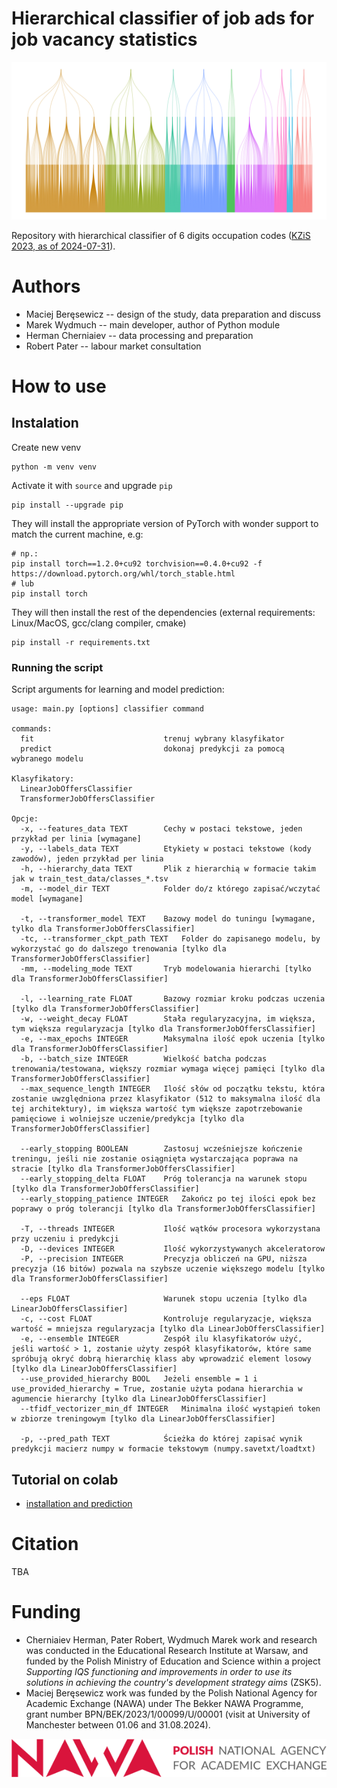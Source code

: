 # Hierarchical classifier of job ads for job vacancy statistics

<img src="ksid.png" width="700">

Repository with hierarchical classifier of 6 digits occupation codes ([KZiS 2023, as of 2024-07-31](https://psz.praca.gov.pl/rynek-pracy/bazy-danych/klasyfikacja-zawodow-i-specjalnosci)).

# Authors

+ Maciej Beręsewicz -- design of the study, data preparation and discuss
+ Marek Wydmuch -- main developer, author of Python module
+ Herman Cherniaiev -- data processing and preparation
+ Robert Pater -- labour market consultation

# How to use

## Instalation

Create new venv

```
python -m venv venv
```

Activate it with `source` and upgrade `pip`
```
pip install --upgrade pip
```

They will install the appropriate version of PyTorch with wonder support to match the current machine, e.g:

```
# np.:
pip install torch==1.2.0+cu92 torchvision==0.4.0+cu92 -f https://download.pytorch.org/whl/torch_stable.html
# lub
pip install torch
```

They will then install the rest of the dependencies (external requirements: Linux/MacOS, gcc/clang compiler, cmake)

```
pip install -r requirements.txt
```

### Running the script

Script arguments for learning and model prediction:

```
usage: main.py [options] classifier command

commands: 
  fit                             trenuj wybrany klasyfikator
  predict                         dokonaj predykcji za pomocą wybranego modelu

Klasyfikatory:
  LinearJobOffersClassifier
  TransformerJobOffersClassifier
  
Opcje:
  -x, --features_data TEXT        Cechy w postaci tekstowe, jeden przykład per linia [wymagane]
  -y, --labels_data TEXT          Etykiety w postaci tekstowe (kody zawodów), jeden przykład per linia
  -h, --hierarchy_data TEXT       Plik z hierarchią w formacie takim jak w train_test_data/classes_*.tsv
  -m, --model_dir TEXT            Folder do/z którego zapisać/wczytać model [wymagane]

  -t, --transformer_model TEXT    Bazowy model do tuningu [wymagane, tylko dla TransformerJobOffersClassifier]
  -tc, --transformer_ckpt_path TEXT   Folder do zapisanego modelu, by wykorzystać go do dalszego trenowania [tylko dla TransformerJobOffersClassifier]
  -mm, --modeling_mode TEXT       Tryb modelowania hierarchi [tylko dla TransformerJobOffersClassifier]
                                      
  -l, --learning_rate FLOAT       Bazowy rozmiar kroku podczas uczenia [tylko dla TransformerJobOffersClassifier]
  -w, --weight_decay FLOAT        Stała regularyzacyjna, im większa, tym większa regularyzacja [tylko dla TransformerJobOffersClassifier]
  -e, --max_epochs INTEGER        Maksymalna ilość epok uczenia [tylko dla TransformerJobOffersClassifier]
  -b, --batch_size INTEGER        Wielkość batcha podczas trenowania/testowana, większy rozmiar wymaga więcej pamięci [tylko dla TransformerJobOffersClassifier]
  --max_sequence_length INTEGER   Ilość słów od początku tekstu, która zostanie uwzględniona przez klasyfikator (512 to maksymalna ilość dla tej architektury), im większa wartość tym większe zapotrzebowanie pamięciowe i wolniejsze uczenie/predykcja [tylko dla TransformerJobOffersClassifier]
  
  --early_stopping BOOLEAN        Zastosuj wcześniejsze kończenie treningu, jeśli nie zostanie osiągnięta wystarczająca poprawa na stracie [tylko dla TransformerJobOffersClassifier]
  --early_stopping_delta FLOAT    Próg tolerancja na warunek stopu [tylko dla TransformerJobOffersClassifier]
  --early_stopping_patience INTEGER   Zakończ po tej ilości epok bez poprawy o próg tolerancji [tylko dla TransformerJobOffersClassifier]
                    
  -T, --threads INTEGER           Ilość wątków procesora wykorzystana przy uczeniu i predykcji       
  -D, --devices INTEGER           Ilość wykorzystywanych akceleratorow
  -P, --precision INTEGER         Precyzja obliczeń na GPU, niższa precyzja (16 bitów) pozwala na szybsze uczenie większego modelu [tylko dla TransformerJobOffersClassifier]
  
  --eps FLOAT                     Warunek stopu uczenia [tylko dla LinearJobOffersClassifier]
  -c, --cost FLOAT                Kontroluje regularyzacje, większa wartość = mniejsza regularyzacja [tylko dla LinearJobOffersClassifier]
  -e, --ensemble INTEGER          Zespół ilu klasyfikatorów użyć, jeśli wartość > 1, zostanie użyty zespół klasyfikatorów, które same spróbują okryć dobrą hierarchię klass aby wprowadzić element losowy [tylko dla LinearJobOffersClassifier]
  --use_provided_hierarchy BOOL   Jeżeli ensemble = 1 i use_provided_hierarchy = True, zostanie użyta podana hierarchia w agumencie hierarchy [tylko dla LinearJobOffersClassifier]
  --tfidf_vectorizer_min_df INTEGER   Minimalna ilość wystąpień token w zbiorze treningowym [tylko dla LinearJobOffersClassifier]

  -p, --pred_path TEXT            Ścieżka do której zapisać wynik predykcji macierz numpy w formacie tekstowym (numpy.savetxt/loadtxt)
```

## Tutorial on colab

+ [installation and prediction](https://colab.research.google.com/drive/1a425aagT0lczRxXPWoUlf5aFxUII37nh?usp=sharing)

# Citation

TBA

# Funding

+ Cherniaiev Herman, Pater Robert, Wydmuch Marek work and research was conducted in the Educational Research Institute at Warsaw, and funded by the Polish Ministry of Education and Science within a project *Supporting IQS functioning and improvements in order to use its solutions in achieving the country's development strategy aims* (ZSK5). 
+ Maciej Beręsewicz work was funded by the Polish National Agency for Academic Exchange (NAWA) under The Bekker NAWA Programme, grant number BPN/BEK/2023/1/00099/U/00001 (visit at University of Manchester between 01.06 and 31.08.2024).

[![](https://raw.githubusercontent.com/OJALAB/CBOP-datasets/main/docs/logo-nawa.png)](https://nawa.gov.pl/en/)